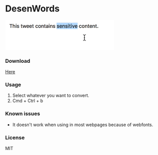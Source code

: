 # DesenWords

<img src="./img/demo.gif" alt="screenshot" width="350" />

### Download

[Here](https://github.com/cyyyu/DesenWords/releases)

### Usage

1. Select whatever you want to convert.
2. Cmd + Ctrl + b

### Known issues

* It doesn't work when using in most webpages because of webfonts.

### License

MIT
